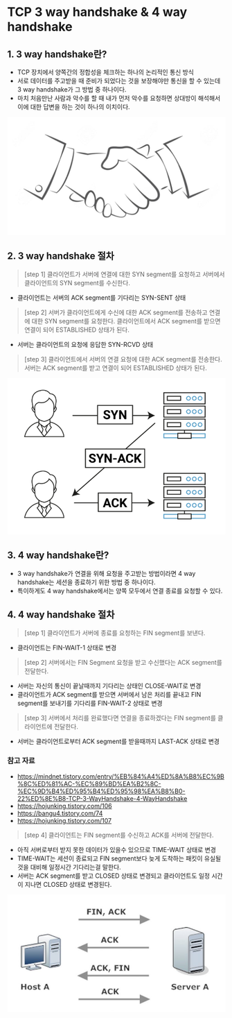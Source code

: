 TCP 3 way handshake & 4 way handshake
=============

## 1. 3 way handshake란?
- TCP 장치에서 양쪽간의 정합성을 체크하는 하나의 논리적인 통신 방식
- 서로 데이터를 주고받을 때 준비가 되었다는 것을 보장해야만 통신을 할 수 있는데 3 way handshake가 그 방법 중 하나이다.
- 마치 처음만난 사람과 악수를 할 때 내가 먼저 악수를 요청하면 상대방이 해석해서 이에 대한 답변을 하는 것이 하나의 이치이다.

![악수 이미지](/Network/images/handshake.jpeg)

## 2. 3 way handshake 절차
> [step 1] 클라이언트가 서버에 연결에 대한 SYN segment를 요청하고 서버에서 클라이언트의 SYN segment를 수신한다.
- 클라이언트는 서버의 ACK segment를 기다리는 SYN-SENT 상태

> [step 2] 서버가 클라이언트에게 수신에 대한 ACK segment를 전송하고 연결에 대한 SYN segment를 요청한다. 클라이언트에서 ACK segment를 받으면 연결이 되어 ESTABLISHED 상태가 된다.
- 서버는 클라이언트의 요청에 응답한 SYN-RCVD 상태

> [step 3] 클라이언트에서 서버의 연결 요청에 대한 ACK segment를 전송한다. 서버는 ACK segment를 받고 연결이 되어 ESTABLISHED 상태가 된다.

![3 way handshake 이미지](/Network/images/3wayhandshake.png)

## 3. 4 way handshake란?
- 3 way handshake가 연결을 위해 요청을 주고받는 방법이라면 4 way handshake는 세션을 종료하기 위한 방법 중 하나이다.
- 특이하게도 4 way handshake에서는 양쪽 모두에서 연결 종료를 요청할 수 있다.

## 4. 4 way handshake 절차
> [step 1] 클라이언트가 서버에 종료를 요청하는 FIN segment를 보낸다.
- 클라이언트는 FIN-WAIT-1 상태로 변경

> [step 2] 서버에서는 FIN Segment 요청을 받고 수신했다는 ACK segment를 전달한다.
- 서버는 자신의 통신이 끝날때까지 기다리는 상태인 CLOSE-WAIT로 변경
- 클라이언트가 ACK segment를 받으면 서버에서 남은 처리를 끝내고 FIN segment를 보내기를 기다리를 FIN-WAIT-2 상태로 변경
  
> [step 3] 서버에서 처리를 완료했다면 연결을 종료하겠다는 FIN segment를 클라이언트에 전달한다.
- 서버는 클라이언트로부터 ACK segment를 받을때까지 LAST-ACK 상태로 변경

### 참고 자료
- https://mindnet.tistory.com/entry/%EB%84%A4%ED%8A%B8%EC%9B%8C%ED%81%AC-%EC%89%BD%EA%B2%8C-%EC%9D%B4%ED%95%B4%ED%95%98%EA%B8%B0-22%ED%8E%B8-TCP-3-WayHandshake-4-WayHandshake
- https://hojunking.tistory.com/106
- https://bangu4.tistory.com/74
- https://hojunking.tistory.com/107
> [step 4] 클라이언트는 FIN segment를 수신하고 ACK를 서버에 전달한다.
- 아직 서버로부터 받지 못한 데이터가 있을수 있으므로 TIME-WAIT 상태로 변경
- TIME-WAIT는 세션이 종료되고 FIN segment보다 늦게 도착하는 패킷이 유실될 것을 대비해 일정시간 기다리는걸 말한다.
- 서버는 ACK segment를 받고 CLOSED 상태로 변경되고 클라이언트도 일정 시간이 지나면 CLOSED 상태로 변경된다.

![4 way handshake 이미지](/Network/images/4wayhandshake.jpeg)
